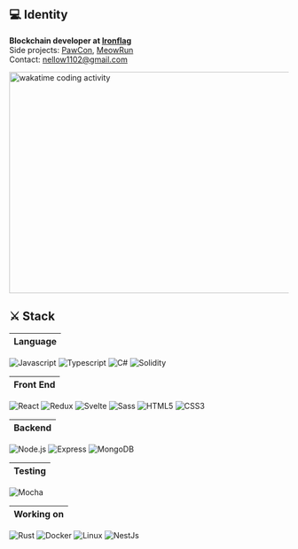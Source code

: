 ## :computer: Identity

**Blockchain developer at [Ironflag](https://ironflag.io/)** <br/>
Side projects: [PawCon](https://github.com/developerasun/pawcon), [MeowRun](https://github.com/DaeguDev/MeowRun) <br/>
Contact: nellow1102@gmail.com


<a href="https://wakatime.com"><img src="https://wakatime.com/share/@developerasun/cef09160-4388-4654-b701-d5ecb4733504.png" width="600" height="400" alt="wakatime coding activity" /></a>

<div align="left">

 ## :crossed_swords:	Stack
 
 |Language|
 |:------:|
 ![Javascript](https://img.shields.io/badge/Javascript-black?style=square&logo=Javascript&logoColor=white)  ![Typescript](https://img.shields.io/badge/Typescript-white?style=square&logo=Typescript&logoColor=black)  ![C#](https://img.shields.io/badge/C%23-white?style=square&logo=C%23&logoColor=black)  ![Solidity](https://img.shields.io/badge/Solidity-white?style=square&logo=Solidity&logoColor=black)  

|Front End|
|:-------:|
![React](https://img.shields.io/badge/React-white?style=square&logo=React&logoColor=black) ![Redux](https://img.shields.io/badge/Redux-white?style=square&logo=Redux&logoColor=black) ![Svelte](https://img.shields.io/badge/Svelte-white?style=square&logo=Svelte&logoColor=black) ![Sass](https://img.shields.io/badge/Sass-white?style=square&logo=Sass&logoColor=black)
![HTML5](https://img.shields.io/badge/HTML-black?style=flat&logo=HTML5&logoColor=white) ![CSS3](https://img.shields.io/badge/CSS-black?style=square&logo=CSS3&logoColor=white) 

|Backend  |
|:-------:|
![Node.js](https://img.shields.io/badge/Node.js-white?style=square&logo=Javascript&logoColor=black) ![Express](https://img.shields.io/badge/Express-white?style=square&logo=Express&logoColor=black) ![MongoDB](https://img.shields.io/badge/MongoDB-white?style=square&logo=MongoDB&logoColor=black)
 
|Testing  |
|:-------:|
![Mocha](https://img.shields.io/badge/Mocha-white?style=square&logo=Mocha&logoColor=black)

|Working on|
|:--------:|
![Rust](https://img.shields.io/badge/Rust-white?style=square&logo=Rust&logoColor=black) ![Docker](https://img.shields.io/badge/Docker-white?style=square&logo=Docker&logoColor=black) ![Linux](https://img.shields.io/badge/Linux-white?style=square&logo=Linux&logoColor=black)  ![NestJs](https://img.shields.io/badge/nestjs-white?style=square&logo=nestjs&logoColor=black)
 
</div>

  

